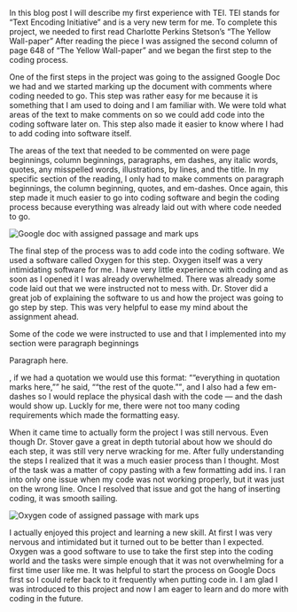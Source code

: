 In this blog post I will describe my first experience with TEI. TEI stands for “Text Encoding Initiative” and is a very new term for me. To complete this project, we needed to first read Charlotte Perkins Stetson’s “The Yellow Wall-paper” After reading the piece I was assigned the second column of page 648 of “The Yellow Wall-paper” and we began the first step to the coding process. 

One of the first steps in the project was going to the assigned Google Doc we had and we started marking up the document with comments where coding needed to go. This step was rather easy for me because it is something that I am used to doing and I am familiar with. We were told what areas of the text to make comments on so we could add code into the coding software later on. This step also made it easier to know where I had to add coding into software itself. 
  
The areas of the text that needed to be commented on were page beginnings, column beginnings, paragraphs, em dashes, any italic words, quotes, any misspelled words, illustrations, by lines, and the title. In my specific section of the reading, I only had to make comments on paragraph beginnings, the column beginning, quotes, and em-dashes. Once again, this step made it much easier to go into coding software and begin the coding process because everything was already laid out with where code needed to go. 

![Google doc with assigned passage and mark ups](https://ashleybaradari.github.io/ashleybaradari/images/googledoc.png)


The final step of the process was to add code into the coding software. We used a software called Oxygen for this step. Oxygen itself was a very intimidating software for me. I have very little experience with coding and as soon as I opened it I was already overwhelmed. There was already some code laid out that we were instructed not to mess with. Dr. Stover did a great job of explaining the software to us and how the project was going to go step by step. This was very helpful to ease my mind about the assignment ahead. 

Some of the code we were instructed to use and that I implemented into my section were paragraph beginnings <p>Paragraph here.</p>, if we had a quotation we would use this format: <q>“everything in quotation marks here,”</q> he said, <q>“the rest of the quote.”</q>, and I also had a few em-dashes so I would replace the physical dash with the code &#8212; and the dash would show up. Luckly for me, there were not too many coding requirements which made the formatting easy. 

When it came time to actually form the project I was still nervous. Even though Dr. Stover gave a great in depth tutorial about how we should do each step, it was still very nerve wracking for me. After fully understanding the steps I realized that it was a much easier process than I thought. Most of the task was a matter of copy pasting with a few formatting add ins. I ran into only one issue when my code was not working properly, but it was just on the wrong line. Once I resolved that issue and got the hang of inserting coding, it was smooth sailing. 


![Oxygen code of assigned passage with mark ups](https://ashleybaradari.github.io/ashleybaradari/images/Oxygen.png)

I actually enjoyed this project and learning a new skill. At first I was very nervous and intimidated but it turned out to be better than I expected. Oxygen was a good software to use to take the first step into the coding world and the tasks were simple enough that it was not overwhelming for a first time user like me. It was helpful  to start the process on Google Docs first so I could refer back to it frequently when putting code in. I am glad I was introduced to this project and now I am eager to learn and do more with coding in the future. 
